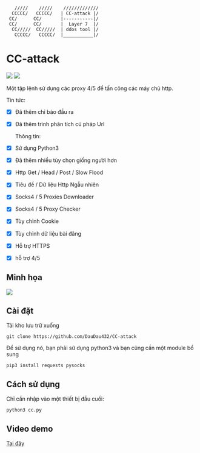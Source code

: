        /////    /////    /////////////
      CCCCC/   CCCCC/   | CC-attack |/
     CC/      CC/       |-----------|/ 
     CC/      CC/       |  Layer 7  |/ 
      CC/////  CC/////  | ddos tool |/ 
       CCCCC/   CCCCC/  |___________|/

# CC-attack 
![](https://img.shields.io/badge/Version-3.6-brightgreen.svg) ![](https://img.shields.io/badge/license-GPLv2-blue.svg)

  Một tập lệnh sử dụng các proxy 4/5 để tấn công các máy chủ http.

  Tin tức:
- [x] Đã thêm chỉ báo đầu ra
- [x] Đã thêm trình phân tích cú pháp Url
  
  Thông tin:
- [x] Sử dụng Python3
- [x] Đã thêm nhiều tùy chọn giống người hơn
- [x] Http Get / Head / Post / Slow Flood
- [x] Tiêu đề / Dữ liệu Http Ngẫu nhiên
- [x] Socks4 / 5 Proxies Downloader
- [x] Socks4 / 5 Proxy Checker
- [x] Tùy chỉnh Cookie
- [x] Tùy chỉnh dữ liệu bài đăng
- [x] Hỗ trợ HTTPS
- [x] hỗ trợ 4/5

## Minh họa

![](https://i.imgur.com/hXGBnkB.png)

## Cài đặt
Tải kho lưu trữ xuống 
```
git clone https://github.com/DauDau432/CC-attack
```
Để sử dụng nó, bạn phải sử dụng python3 và bạn cũng cần một module bổ sung
```
pip3 install requests pysocks
```    
## Cách sử dụng
Chỉ cần nhập vào một thiết bị đầu cuối:
```
python3 cc.py
```
## Video demo 
[Tại đây](https://www.facebook.com/100028973615065/videos/3300158296775119/)
